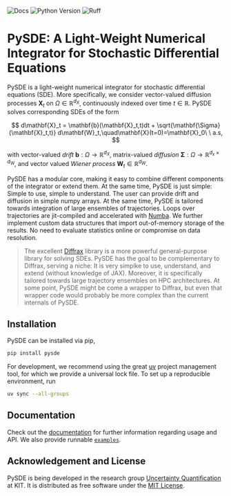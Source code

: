 ![Docs](https://img.shields.io/github/actions/workflow/status/UQatKIT/PySDE/docs.yaml?label=Docs)
![Python Version](https://img.shields.io/python/required-version-toml?tomlFilePath=https%3A%2F%2Fraw.githubusercontent.com%2FUQatKIT%2FPySDE%2Fmain%2Fpyproject.toml)
![Ruff](https://img.shields.io/endpoint?url=https://raw.githubusercontent.com/astral-sh/ruff/main/assets/badge/v2.json)

# PySDE: A Light-Weight Numerical Integrator for Stochastic Differential Equations

PySDE is a light-weight numerical integrator for stochastic differential equations (SDE). More 
specifically, we consider vector-valued diffusion processes $\mathbf{X}_t$ on $\Omega\in\mathbb{R}^{d_X}$, continuously indexed over time $t\in\mathbb{R}$. PySDE solves corresponding SDEs of the form

$$
    d\mathbf{X}_t = \mathbf{b}(\mathbf{X}_t,t)dt + \sqrt{\mathbf{\Sigma}(\mathbf{X}_t,t)} d\mathbf{W}_t,\quad\mathbf{X}(t=0)=\mathbf{X}_0\ \ a.s,
$$

 with vector-valued *drift* $\mathbf{b}: \Omega\to\mathbb{R}^{d_X}$, matrix-valued *diffusion* $\mathbf{\Sigma}: \Omega\to\mathbb{R}^{d_x\times d_W}$, and vector valued *Wiener process* $\mathbf{W}_t \in\mathbb{R}^{d_W}$.

 PySDE has a modular core, making it easy to combine different components of the integrator or extend them. At the same time, PySDE is just simple: Simple to use, simple to understand. The user can provide drift and diffusion in simple numpy arrays. At the same time, PySDE is tailored towards integration of large ensembles of trajectories. Loops over trajectories are jit-compiled and accelerated with [Numba](https://numba.pydata.org/). We further implement custom data structures that import out-of-memory storage of the results. No need to evaluate statistics online or compromise on data resolution.


 > The excellent [Diffrax](https://github.com/patrick-kidger/diffrax) library is a more powerful general-purpose library for solving SDEs. PySDE has the goal to be complementary to Diffrax, serving a niche: It is very simplke to use, understand, and extend (without knowledge of JAX). Moreover, it is specifically tailored towards large trajectory ensembles on HPC architectures. At some point, PySDE might be come a wrapper to Diffrax, but even that wrapper code would probably be more complex than the current internals of PySDE.

 ## Installation

 PySDE can be installed via pip,
 ```bash
pip install pysde
 ```

For development, we recommend using the great [uv](https://docs.astral.sh/uv/) project management tool, for which we provide a universal lock file. To set up a reproducible environment, run
```bash
uv sync --all-groups
```

## Documentation

Check out the [documentation](https://uqatkit.github.io/PySDE/) for further information regarding usage and API. We also provide runnable [`examples`](https://github.com/UQatKIT/PySDE/tree/main/examples).


## Acknowledgement and License

PySDE is being developed in the research group [Uncertainty Quantification](https://www.scc.kit.edu/forschung/uq.php) at KIT.
It is distributed as free software under the [MIT License](https://choosealicense.com/licenses/mit/).